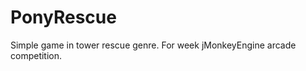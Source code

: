 PonyRescue
==========

Simple game in tower rescue genre. For week jMonkeyEngine arcade competition.
